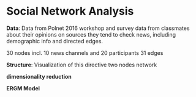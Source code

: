 # Social Network Analysis 
**Data**: Data from Polnet 2016 workshop and survey data from classmates about their opinions on sources they tend to check news, including demographic info and directed edges.

30 nodes incl. 10 news channels and 20 participants
31 edges

**Structure**: 
Visualization of this directive two nodes network

**dimensionality reduction**

**ERGM Model**
